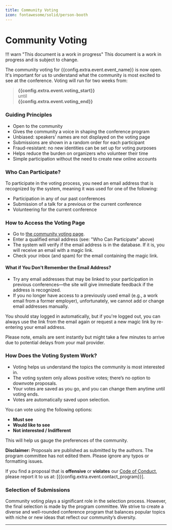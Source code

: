 ```yaml
---
title: Community Voting
icon: fontawesome/solid/person-booth
---
```

# Community Voting

!!! warn "This document is a work in progress"
    This document is a work in progress and is subject to change.

The community voting for {{config.extra.event.event_name}} is now open. It's important for us to understand what the
community is most excited to see at the conference. Voting will run for two weeks from:

> **{{config.extra.event.voting_start}}**  
> until  
> **{{config.extra.event.voting_end}}**

### Guiding Principles

- Open to the community
- Gives the community a voice in shaping the conference program
- Unbiased: speakers' names are not displayed on the voting page
- Submissions are shown in a random order for each participant
- Fraud-resistant: no new identities can be set up for voting purposes
- Helps reduce the burden on organizers who volunteer their time
- Simple participation without the need to create new online accounts

### Who Can Participate?

To participate in the voting process, you need an email address that is recognized by the system, meaning it was used
for one of the following:

- Participation in any of our past conferences
- Submission of a talk for a previous or the current conference
- Volunteering for the current conference

### How to Access the Voting Page

- Go to [the community voting page]({{config.extra.event.voting_url}}).
- Enter a qualified email address (see: "Who Can Participate" above)
- The system will verify if the email address is in the database. If it is, you will receive an email with a magic link.
- Check your inbox (and spam) for the email containing the magic link.

#### What if You Don't Remember the Email Address?

- Try any email addresses that may be linked to your participation in previous conferences—the site will give immediate
  feedback if the address is recognized.
- If you no longer have access to a previously used email (e.g., a work email from a former employer), unfortunately, we
  cannot add or change email addresses manually.

You should stay logged in automatically, but if you're logged out, you can always use the link from the email again or
request a new magic link by re-entering your email address.

Please note, emails are sent instantly but might take a few minutes to arrive due to potential delays from your mail
provider.

### How Does the Voting System Work?

- Voting helps us understand the topics the community is most interested in.
- The voting system only allows positive votes; there’s no option to downvote proposals.
- Your votes are saved as you go, and you can change them anytime until voting ends.
- Votes are automatically saved upon selection.

You can vote using the following options:

- **Must see**
- **Would like to see**
- **Not interested / Indifferent**

This will help us gauge the preferences of the community.

**Disclaimer:** Proposals are published as submitted by the authors. The program committee has not edited them.
Please ignore any typos or formatting issues.

If you find a proposal that is **offensive** or **violates** our [Code of Conduct](../code-of-conduct/index.md),
please report it to us at: [{{config.extra.event.contact_program}}].

### Selection of Submissions

Community voting plays a significant role in the selection process. However, the final selection is made by the program
committee. We strive to create a diverse and well-rounded conference program that balances popular topics with niche or
new ideas that reflect our community’s diversity.

---